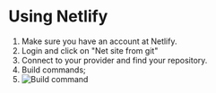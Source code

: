 # Using Netlify

1. Make sure you have an account at Netlify.
2. Login and click on "Net site from git"
3. Connect to your provider and find your repository.
4. Build commands;
5. ![Build command](https://i.ibb.co/YdYJ2Sf/Screenshot-2020-05-31-at-17-38-59.png)
